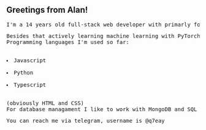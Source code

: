 ## Greetings from Alan!
<pre>I'm a 14 years old full-stack web developer with primarly focus on Next.js framework</pre>
<pre>Besides that actively learning machine learning with PyTorch and programming languages C++ and C#
Programming languages I'm used so far:

  <li>Javascript</li>
<li>Python</li>
<li>Typescript</li> 

(obviously HTML and CSS)
For database managament I like to work with MongoDB and SQL
</pre>
<pre>You can reach me via telegram, username is @q7eay</pre>



<!--
**quazzz/quazzz** is a ✨ _special_ ✨ repository because its `README.md` (this file) appears on your GitHub profile.

Here are some ideas to get you started:

- 🔭 I’m currently working on ...
- 🌱 I’m currently learning ...
- 👯 I’m looking to collaborate on ...
- 🤔 I’m looking for help with ...
- 💬 Ask me about ...
- 📫 How to reach me: ...
- 😄 Pronouns: ...
- ⚡ Fun fact: ...
-->

